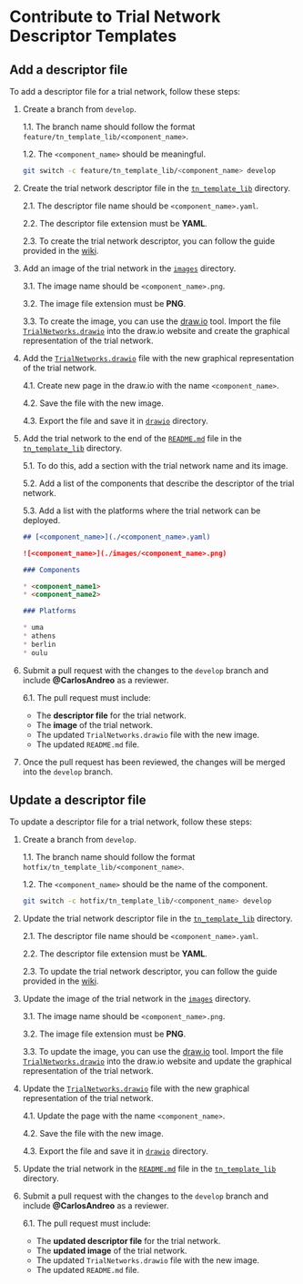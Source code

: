 # Contribute to Trial Network Descriptor Templates

## Add a descriptor file

To add a descriptor file for a trial network, follow these steps:

1. Create a branch from `develop`. 

    1.1. The branch name should follow the format `feature/tn_template_lib/<component_name>`.

    1.2. The `<component_name>` should be meaningful.

    ```bash
    git switch -c feature/tn_template_lib/<component_name> develop
    ```

2. Create the trial network descriptor file in the [`tn_template_lib`](../tn_template_lib/) directory.

    2.1. The descriptor file name should be `<component_name>.yaml`.

    2.2. The descriptor file extension must be **YAML**.

    2.3. To create the trial network descriptor, you can follow the guide provided in the [wiki](https://github.com/6G-SANDBOX/TNLCM/wiki/Trial-Network-Descriptor-Guide).

3. Add an image of the trial network in the [`images`](./images/) directory.

    3.1. The image name should be `<component_name>.png`.

    3.2. The image file extension must be **PNG**.

    3.3. To create the image, you can use the [draw.io](https://app.diagrams.net/) tool. Import the file [`TrialNetworks.drawio`](./drawio/TrialNetworks.drawio) into the draw.io website and create the graphical representation of the trial network.

4. Add the [`TrialNetworks.drawio`](./drawio/TrialNetworks.drawio) file with the new graphical representation of the trial network.

    4.1. Create new page in the draw.io with the name `<component_name>`.

    4.2. Save the file with the new image.

    4.3. Export the file and save it in [`drawio`](./drawio/) directory.

5. Add the trial network to the end of the [`README.md`](./README.md) file in the [`tn_template_lib`](../tn_template_lib/) directory. 

    5.1. To do this, add a section with the trial network name and its image.

    5.2. Add a list of the components that describe the descriptor of the trial network.

    5.3. Add a list with the platforms where the trial network can be deployed.

    ```markdown
    ## [<component_name>](./<component_name>.yaml)

    ![<component_name>](./images/<component_name>.png)

    ### Components

    * <component_name1>
    * <component_name2>

    ### Platforms

    * uma
    * athens
    * berlin
    * oulu
    ```

6. Submit a pull request with the changes to the `develop` branch and include **@CarlosAndreo** as a reviewer.

    6.1. The pull request must include:
    
    * The **descriptor file** for the trial network.
    * The **image** of the trial network.
    * The updated `TrialNetworks.drawio` file with the new image.
    * The updated `README.md` file.

7. Once the pull request has been reviewed, the changes will be merged into the `develop` branch.

## Update a descriptor file

To update a descriptor file for a trial network, follow these steps:

1. Create a branch from `develop`. 

    1.1. The branch name should follow the format `hotfix/tn_template_lib/<component_name>`.

    1.2. The `<component_name>` should be the name of the component.

    ```bash
    git switch -c hotfix/tn_template_lib/<component_name> develop
    ```

2. Update the trial network descriptor file in the [`tn_template_lib`](../tn_template_lib/) directory.

    2.1. The descriptor file name should be `<component_name>.yaml`.

    2.2. The descriptor file extension must be **YAML**.

    2.3. To update the trial network descriptor, you can follow the guide provided in the [wiki](https://github.com/6G-SANDBOX/TNLCM/wiki/Trial-Network-Descriptor-Guide).

3. Update the image of the trial network in the [`images`](./images/) directory.

    3.1. The image name should be `<component_name>.png`.

    3.2. The image file extension must be **PNG**.

    3.3. To update the image, you can use the [draw.io](https://app.diagrams.net/) tool. Import the file [`TrialNetworks.drawio`](./drawio/TrialNetworks.drawio) into the draw.io website and update the graphical representation of the trial network.

4. Update the [`TrialNetworks.drawio`](./drawio/TrialNetworks.drawio) file with the new graphical representation of the trial network.

    4.1. Update the page with the name `<component_name>`.

    4.2. Save the file with the new image.

    4.3. Export the file and save it in [`drawio`](./drawio/) directory.

5. Update the trial network in the [`README.md`](./README.md) file in the [`tn_template_lib`](../tn_template_lib/) directory. 

6. Submit a pull request with the changes to the `develop` branch and include **@CarlosAndreo** as a reviewer.

    6.1. The pull request must include:
    
    * The **updated descriptor file** for the trial network.
    * The **updated image** of the trial network.
    * The updated `TrialNetworks.drawio` file with the new image.
    * The updated `README.md` file.